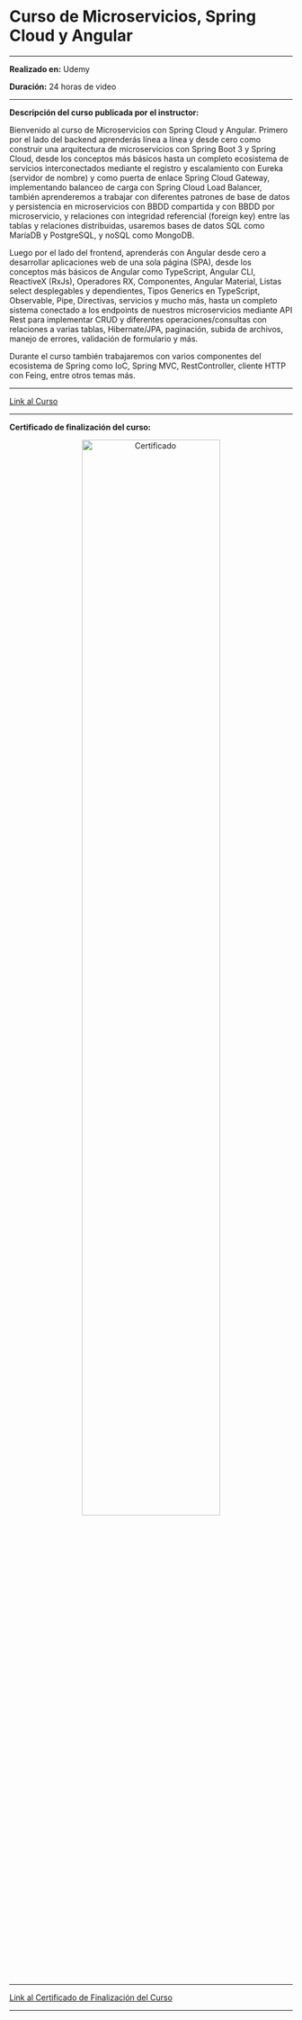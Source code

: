 
<h1>Curso de Microservicios, Spring Cloud y Angular</h1> 

---

__Realizado en:__ Udemy

__Duración:__ 24 horas de video

---

__Descripción del curso publicada por el instructor:__

Bienvenido al curso de Microservicios con Spring Cloud y Angular. Primero por el lado del backend aprenderás línea a línea y desde cero como construir una arquitectura de microservicios con Spring Boot 3 y Spring Cloud, desde los conceptos más básicos hasta un completo ecosistema de servicios interconectados mediante el registro y escalamiento con Eureka (servidor de nombre) y como puerta de enlace Spring Cloud Gateway, implementando balanceo de carga con Spring Cloud Load Balancer, también aprenderemos a trabajar con diferentes patrones de base de datos y persistencia en microservicios con BBDD compartida y con BBDD por microservicio, y relaciones con integridad referencial (foreign key) entre las tablas y relaciones distribuidas, usaremos bases de datos SQL como MaríaDB y PostgreSQL, y noSQL como MongoDB.

Luego por el lado del frontend, aprenderás con Angular desde cero a desarrollar aplicaciones web de una sola página (SPA), desde los conceptos más básicos de Angular como TypeScript, Angular CLI, ReactiveX (RxJs), Operadores RX, Componentes,  Angular Material, Listas select desplegables y dependientes, Tipos Generics en TypeScript, Observable, Pipe, Directivas, servicios y mucho más, hasta un completo sistema conectado a los endpoints de nuestros microservicios mediante API Rest para implementar CRUD y diferentes operaciones/consultas con relaciones a varias tablas, Hibernate/JPA, paginación, subida de archivos, manejo de errores, validación de formulario y más.

Durante el curso también trabajaremos con varios componentes del ecosistema de Spring como IoC, Spring MVC, RestController, cliente HTTP con Feing, entre otros temas más.

------------

[Link al Curso](https://www.udemy.com/course/microservicios-spring-cloud-y-angular-9/ "Link al Curso")

------------

__Certificado de finalización del curso:__

<p align="center">
<image src="/UC-176a83b4-48f0-493f-b9fe-4d801547beb1.jpg" alt="Certificado" width="70%">
</image>
</p>


----

[Link al Certificado de Finalización del Curso](https://www.udemy.com/certificate/UC-176a83b4-48f0-493f-b9fe-4d801547beb1/ "Link al Certificado de Finalización del Curso")


----
